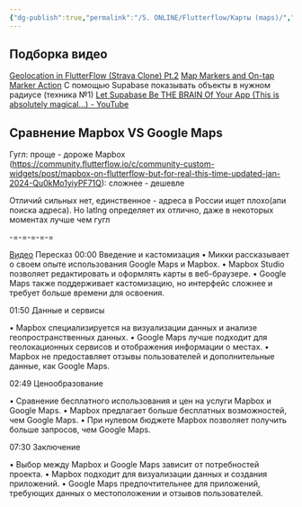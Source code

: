 ```yaml
---
{"dg-publish":true,"permalink":"/5. ONLINE/Flutterflow/Карты (maps)/","created":"2024-10-23T15:39:34.728-03:00","updated":"2025-01-10T10:02:16.104-03:00"}
---
```


## Подборка видео
[Geolocation in FlutterFlow (Strava Clone) Pt.2](https://www.youtube.com/watch?v=u-BmH37uBxc)
[Map Markers and On-tap Marker Action](https://www.youtube.com/watch?v=keNFHkgSCxI)
С помощью Supabase показывать объекты в нужном радиусе (техника №1)
[Let Supabase Be THE BRAIN Of Your App (This is absolutely magical…) - YouTube](https://www.youtube.com/watch?v=bi8VbPbBT4o)


## Сравнение Mapbox VS Google Maps
Гугл: проще - дороже
Mapbox (https://community.flutterflow.io/c/community-custom-widgets/post/mapbox-on-flutterflow-but-for-real-this-time-updated-jan-2024-Qu0kMo1yiyPF71Q): сложнее - дешевле 

Отличий сильных нет, единственное - адреса в России ищет плохо(апи поиска адреса). Но latlng определяет их отлично, даже в некоторых моментах лучше чем гугл

-=-=-=-=-=

[Видео](https://www.youtube.com/watch?v=hHQOWdu2o8k)
Пересказ
00:00 Введение и кастомизация
• Микки рассказывает о своем опыте использования Google Maps и Mapbox.
• Mapbox Studio позволяет редактировать и оформлять карты в веб-браузере.
• Google Maps также поддерживает кастомизацию, но интерфейс сложнее и требует больше времени для освоения.

01:50 Данные и сервисы

• Mapbox специализируется на визуализации данных и анализе геопространственных данных.
• Google Maps лучше подходит для геолокационных сервисов и отображения информации о местах.
• Mapbox не предоставляет отзывы пользователей и дополнительные данные, как Google Maps.

02:49 Ценообразование

• Сравнение бесплатного использования и цен на услуги Mapbox и Google Maps.
• Mapbox предлагает больше бесплатных возможностей, чем Google Maps.
• При нулевом бюджете Mapbox позволяет получить больше запросов, чем Google Maps.

07:30 Заключение

• Выбор между Mapbox и Google Maps зависит от потребностей проекта.
• Mapbox подходит для визуализации данных и создания приложений.
• Google Maps предпочтительнее для приложений, требующих данных о местоположении и отзывов пользователей.

